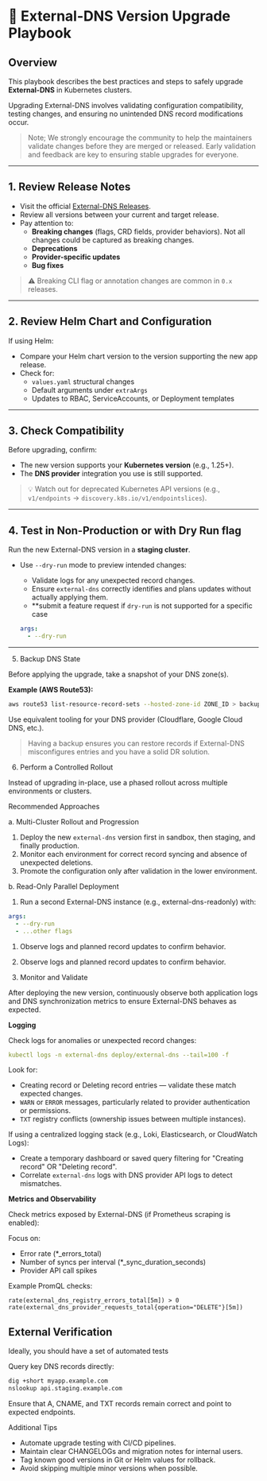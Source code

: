 # 🧭 External-DNS Version Upgrade Playbook

## Overview

This playbook describes the best practices and steps to safely upgrade **External-DNS** in Kubernetes clusters.

Upgrading External-DNS involves validating configuration compatibility, testing changes, and ensuring no unintended DNS record modifications occur.

> Note; We strongly encourage the community to help the maintainers validate changes before they are merged or released.
> Early validation and feedback are key to ensuring stable upgrades for everyone.

---

## 1. Review Release Notes

- Visit the official [External-DNS Releases](https://github.com/kubernetes-sigs/external-dns/releases).
- Review all versions between your current and target release.
- Pay attention to:
  - **Breaking changes** (flags, CRD fields, provider behaviors). Not all changes could be captured as breaking changes.
  - **Deprecations**
  - **Provider-specific updates**
  - **Bug fixes**

> ⚠️ Breaking CLI flag or annotation changes are common in `0.x` releases.

---

## 2. Review Helm Chart and Configuration

If using Helm:

- Compare your Helm chart version to the version supporting the new app release.
- Check for:
  - `values.yaml` structural changes
  - Default arguments under `extraArgs`
  - Updates to RBAC, ServiceAccounts, or Deployment templates

---

## 3. Check Compatibility

Before upgrading, confirm:

- The new version supports your **Kubernetes version** (e.g., 1.25+).
- The **DNS provider** integration you use is still supported.

> 💡 Watch out for deprecated Kubernetes API versions (e.g., `v1/endpoints` → `discovery.k8s.io/v1/endpointslices`).

---

## 4. Test in Non-Production or with Dry Run flag

Run the new External-DNS version in a **staging cluster**.

- Use `--dry-run` mode to preview intended changes:
  - Validate logs for any unexpected record changes.
  - Ensure `external-dns` correctly identifies and plans updates without actually applying them.
  - **submit a feature request if `dry-run` is not supported for a specific case

  ```yaml
  args:
    - --dry-run
  ```

---

5. Backup DNS State

Before applying the upgrade, take a snapshot of your DNS zone(s).

**Example (AWS Route53):**

  ```sh
  aws route53 list-resource-record-sets --hosted-zone-id ZONE_ID > backup.json
  ```

Use equivalent tooling for your DNS provider (Cloudflare, Google Cloud DNS, etc.).

> Having a backup ensures you can restore records if External-DNS misconfigures entries and you have a solid DR solution.

6. Perform a Controlled Rollout

Instead of upgrading in-place, use a phased rollout across multiple environments or clusters.

Recommended Approaches

a. Multi-Cluster Rollout and Progression

  1. Deploy the new `external-dns` version first in sandbox, then staging, and finally production.
  2. Monitor each environment for correct record syncing and absence of unexpected deletions.
  3. Promote the configuration only after validation in the lower environment.

b. Read-Only Parallel Deployment

  1. Run a second External-DNS instance (e.g., external-dns-readonly) with:

  ```yaml
  args:
    - --dry-run
    - ...other flags
  ```

  1. Observe logs and planned record updates to confirm behavior.
  2. Observe logs and planned record updates to confirm behavior.

  7. Monitor and Validate

After deploying the new version, continuously observe both application logs and DNS synchronization metrics to ensure External-DNS behaves as expected.

**Logging**

Check logs for anomalies or unexpected record changes:

```yaml
kubectl logs -n external-dns deploy/external-dns --tail=100 -f
```

Look for:

- Creating record or Deleting record entries — validate these match expected changes.
- `WARN` or `ERROR` messages, particularly related to provider authentication or permissions.
- `TXT` registry conflicts (ownership issues between multiple instances).

If using a centralized logging stack (e.g., Loki, Elasticsearch, or CloudWatch Logs):

- Create a temporary dashboard or saved query filtering for "Creating record" OR "Deleting record".
- Correlate `external-dns` logs with DNS provider API logs to detect mismatches.

**Metrics and Observability**

Check metrics exposed by External-DNS (if Prometheus scraping is enabled):

Focus on:

- Error rate (*_errors_total)
- Number of syncs per interval (*_sync_duration_seconds)
- Provider API call spikes

Example PromQL checks:

```promql
rate(external_dns_registry_errors_total[5m]) > 0
rate(external_dns_provider_requests_total{operation="DELETE"}[5m])
```

## External Verification

Ideally, you should have a set of automated tests

Query key DNS records directly:

  ```sh
  dig +short myapp.example.com
  nslookup api.staging.example.com
  ```

Ensure that A, CNAME, and TXT records remain correct and point to expected endpoints.

Additional Tips

- Automate upgrade testing with CI/CD pipelines.
- Maintain clear CHANGELOGs and migration notes for internal users.
- Tag known good versions in Git or Helm values for rollback.
- Avoid skipping multiple minor versions when possible.
